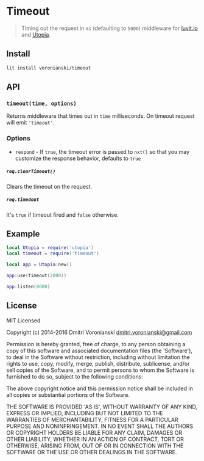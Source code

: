 # Timeout

> Timing out the request in ``ms`` (defaulting to ``5000``) middleware for [luvit.io](http://luvit.io) and [Utopia](https://github.com/luvitrocks/luvit-utopia).

## Install

```bash
lit install voronianski/timeout
```

## API

### ``timeout(time, options)``

Returns middleware that times out in ``time`` milliseconds. On timeout request will emit ``'timeout'``.

### Options

- ``respond`` - If ``true``, the timeout error is passed to ``nxt()`` so that you may customize the response behavior, defaults to ``true``

##### ``req.clearTimeout()``

Clears the timeout on the request.

##### ``req.timedout``

It's ``true`` if timeout fired and ``false`` otherwise.

## Example

```lua
local Utopia = require('utopia')
local timeout = require('timeout')

local app = Utopia:new()

app:use(timeout(2000))

app:listen(8080)
```

## License

MIT Licensed

Copyright (c) 2014-2016 Dmitri Voronianski [dmitri.voronianski@gmail.com](mailto:dmitri.voronianski@gmail.com)

Permission is hereby granted, free of charge, to any person obtaining
a copy of this software and associated documentation files (the
'Software'), to deal in the Software without restriction, including
without limitation the rights to use, copy, modify, merge, publish,
distribute, sublicense, and/or sell copies of the Software, and to
permit persons to whom the Software is furnished to do so, subject to
the following conditions:

The above copyright notice and this permission notice shall be
included in all copies or substantial portions of the Software.

THE SOFTWARE IS PROVIDED 'AS IS', WITHOUT WARRANTY OF ANY KIND,
EXPRESS OR IMPLIED, INCLUDING BUT NOT LIMITED TO THE WARRANTIES OF
MERCHANTABILITY, FITNESS FOR A PARTICULAR PURPOSE AND NONINFRINGEMENT.
IN NO EVENT SHALL THE AUTHORS OR COPYRIGHT HOLDERS BE LIABLE FOR ANY
CLAIM, DAMAGES OR OTHER LIABILITY, WHETHER IN AN ACTION OF CONTRACT,
TORT OR OTHERWISE, ARISING FROM, OUT OF OR IN CONNECTION WITH THE
SOFTWARE OR THE USE OR OTHER DEALINGS IN THE SOFTWARE.
